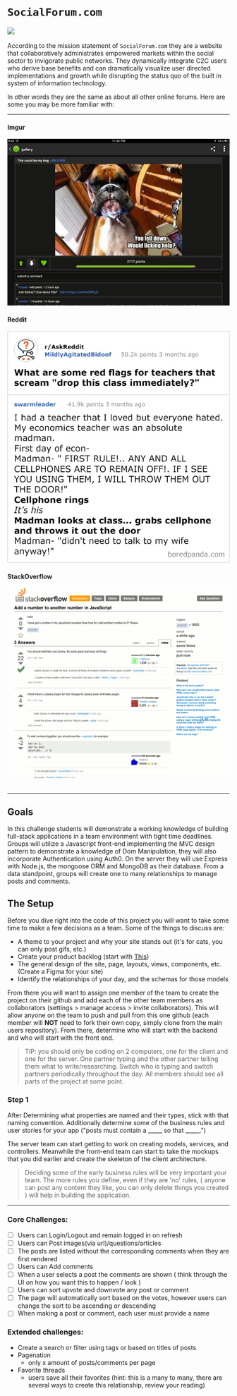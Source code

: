 # `SocialForum.com`
<img class="img-responsive" src="https://images.unsplash.com/photo-1563986768494-4dee2763ff3f?ixlib=rb-1.2.1&ixid=eyJhcHBfaWQiOjEyMDd9&auto=format&fit=crop&w=1350&q=80">

According to the mission statement of `SocialForum.com` they are a website that collaboratively administrates empowered markets within the social sector to invigorate public networks. They dynamically integrate C2C users who derive base benefits and can dramatically visualize user directed implementations and growth while disrupting the status quo of the built in system of information technology.

In other words they are the same as about all other online forums. Here are some you may be more familiar with: 

<hr>


#### Imgur
![](Imgur.jpg)

#### Reddit
![](reddit.jpg)

#### StackOverflow
![](stackoverflow.gif)
<br>
<br>
<hr>

## Goals

In this challenge students will demonstrate a working knowledge of building full-stack applications in a team environment with tight time deadlines. Groups will utilize a Javascript front-end implementing the MVC design pattern to demonstrate a knowledge of Dom Manipulation, they will also incorporate Authentication using Auth0. On the server they will use Express with Node.js, the mongoose ORM and MongoDB as their database. From a data standpoint, groups will create one to many relationships to manage posts and comments.

## The Setup

Before you dive right into the code of this project you will want to take some time to make a few decisions as a team. Some of the things to discuss are: 
-   A theme to your project and why your site stands out (it's for cats, you can only post gifs, etc.)
-   Create your product backlog (start with [This](https://trello.com/b/acx10Lks/hackathon))
-   The general design of the site, page, layouts, views, components, etc. (Create a Figma for your site)
-   Identify the relationships of your day, and the schemas for those models

From there you will want to assign one member of the team to create the project on their github and add each of the other team members as collaborators (settings > manage access > invite collaborators). This will allow anyone on the team to push and pull from this one github (each member will **NOT** need to fork their own copy, simply clone from the main users repository). From there, determine who will start with the backend and who will start with the front end.

> TIP: you should only be coding on 2 computers, one for the client and one for the server. One partner typing and the other partner telling them what to write/researching. Switch who is typing and switch partners periodically throughout the day. All members should see all parts of the project at some point.

### Step 1

After Determining what properties are named and their types, stick with that naming convention. Additionally determine some of the business rules and user stories for your app ("posts must contain a _____ so that _____.")

The server team can start getting to work on creating models, services, and controllers. Meanwhile the front-end team can start to take the mockups that you did earlier and create the skeleton of the client architecture.

> Deciding some of the early business rules will be very important your team. The more rules you define, even if they are 'no' rules, ( anyone can post any content they like, you can only delete things you created ) will help in building the application.

<hr>

### Core Challenges:

- [ ] Users can Login/Logout and remain logged in on refresh
- [ ] Users can Post images(via url)/questions/articles
- [ ] The posts are listed without the corresponding comments when they are first rendered
- [ ] Users can Add comments
- [ ] When a user selects a post the comments are shown ( think through the UI on how you want this to happen / look )
- [ ] Users can sort upvote and downvote any post or comment
- [ ] The page will automatically sort based on the votes, however users can change the sort to be ascending or descending
- [ ] When making a post or comment, each user must provide a name

### Extended challenges:
  - Create a search or filter using tags or based on titles of posts
  - Pagenation 
    - only x amount of posts/comments per page
  - Favorite threads
      - users save all their favorites (hint: this is a many to many, there are several ways to create this relationship, review your reading)
